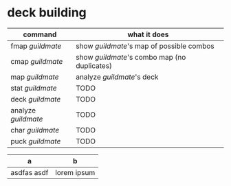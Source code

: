 # deck building
| command | what it does|
| ---|---|
|fmap _guildmate_| show _guildmate_'s map of possible combos|
|cmap _guildmate_| show _guildmate_'s combo map (no duplicates)|
|map _guildmate_ | analyze _guildmate_'s deck |
|stat _guildmate_ | TODO |
|deck _guildmate_| TODO|
|analyze _guildmate_| TODO |
|char _guildmate_| TODO|
|puck _guildmate_| TODO|


| a | b |
|--|--|
| asdfas asdf | lorem ipsum  |

<!--stackedit_data:
eyJoaXN0b3J5IjpbMTgxODM0Njc3NiwtMTIzNTgyNjMwNF19
-->